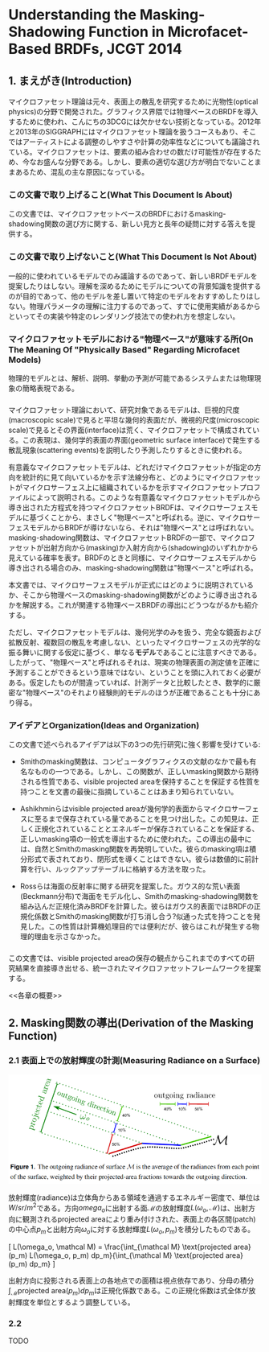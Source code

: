 # Understanding the Masking-Shadowing Function in Microfacet-Based BRDFs, JCGT 2014

## 1. まえがき(Introduction)

マイクロファセット理論は元々、表面上の散乱を研究するために光物性(optical physics)の分野で開発された。グラフィクス界隈では物理ベースのBRDFを導入するために使われ、こんにちの3DCGには欠かせない技術となっている。2012年と2013年のSIGGRAPHにはマイクロファセット理論を扱うコースもあり、そこではアーティストによる調整のしやすさや計算の効率性などについても議論されている。マイクロファセットは、要素の組み合わせの数だけ可能性が存在するため、今なお盛んな分野である。しかし、要素の適切な選び方が明白でないことままあるため、混乱の主な原因になっている。

### この文書で取り上げること(What This Document Is About)

この文書では、マイクロファセットベースのBRDFにおけるmasking-shadowing関数の選び方に関する、新しい見方と長年の疑問に対する答えを提供する。

### この文書で取り上げないこと(What This Document Is Not About)

一般的に使われているモデルでのみ議論するのであって、新しいBRDFモデルを提案したりはしない。理解を深めるためにモデルについての背景知識を提供するのが目的であって、他のモデルを差し置いて特定のモデルをおすすめしたりはしない。物理パラメータの理解に注力するのであって、すでに使用実績があるからといってその実装や特定のレンダリング技法での使われ方を想定しない。

### マイクロファセットモデルにおける"物理ベース"が意味する所(On The Meaning Of "Physically Based" Regarding Microfacet Models)

物理的モデルとは、解析、説明、挙動の予測が可能であるシステムまたは物理現象の簡略表現である。

###

マイクロファセット理論において、研究対象であるモデルは、巨視的尺度(macroscopic scale)で見ると平坦な幾何的表面だが、微視的尺度(microscopic scale)で見るとその界面(interface)は荒く、マイクロファセットで構成されている。この表現は、幾何学的表面の界面(geometric surface interface)で発生する散乱現象(scattering events)を説明したり予測したりするときに使われる。

有意義なマイクロファセットモデルは、どれだけマイクロファセットが指定の方向を統計的に見て向いているかを示す法線分布と、どのようにマイクロファセットがマイクロサーフェス上に組織されているかを示すマイクロファセットプロファイルによって説明される。このような有意義なマイクロファセットモデルから導き出された方程式を持つマイクロファセットBRDFは、マイクロサーフェスモデルに基づくことから、まさしく"物理ベース"と呼ばれる。逆に、マイクロサーフェスモデルからBRDFが導けないなら、それは"物理ベース"とは呼ばれない。masking-shadowing関数は、マイクロファセットBRDFの一部で、マイクロファセットが出射方向から(masking)か入射方向から(shadowing)のいずれかから見えている確率を表す。BRDFのときと同様に、マイクロサーフェスモデルから導き出される場合のみ、masking-shadowing関数は"物理ベース"と呼ばれる。

本文書では、マイクロサーフェスモデルが正式にはどのように説明されているか、そこから物理ベースのmasking-shadowing関数がどのように導き出されるかを解説する。これが関連する物理ベースBRDFの導出にどうつながるかも紹介する。

ただし、マイクロファセットモデルは、幾何光学のみを扱う、完全な鏡面および拡散反射、複数回の散乱を考慮しない、といったマイクロサーフェスの光学的な振る舞いに関する仮定に基づく、単なる**モデル**であることに注意すべきである。したがって、"物理ベース"と呼ばれるそれは、現実の物理表面の測定値を正確に予測することができるという意味ではない、ということを頭に入れておく必要がある。仮定したものが間違っていれば、計測データと比較したとき、数学的に厳密な"物理ベース"のそれより経験則的モデルのほうが正確であることも十分にあり得る。

### アイデアとOrganization(Ideas and Organization)

この文書で述べられるアイデアは以下の3つの先行研究に強く影響を受けている:

- Smithのmasking関数は、コンピュータグラフィクスの文献のなかで最も有名なものの一つである。しかし、この関数が、正しいmasking関数から期待される性質である、visible projected areaを保持することを保証する性質を持つことを文書の最後に指摘していることはあまり知られていない。

- Ashikhminらはvisible projected areaが幾何学的表面からマイクロサーフェスに至るまで保存されている量であることを見つけ出した。この知見は、正しく正規化されていることとエネルギーが保存されていることを保証する、正しいmasking項の一般式を導出するために使われた。この導出の最中には、自然とSmithのmasking関数を再発明していた。彼らのmasking項は積分形式で表されており、閉形式を導くことはできない。彼らは数値的に前計算を行い、ルックアップテーブルに格納する方法を取った。

- Rossらは海面の反射率に関する研究を提案した。ガウス的な荒い表面(Beckmann分布)で海面をモデル化し、Smithのmasking-shadowing関数を組み込んだ正規化済みBRDFを計算した。彼らはガウス的表面ではBRDFの正規化係数とSmithのmasking関数が打ち消し合う?似通った式を持つことを発見した。この性質は計算機処理目的では便利だが、彼らはこれが発生する物理的理由を示さなかった。

###

この文書では、visible projected areaの保存の観点からこれまでのすべての研究結果を直接導き出せる、統一されたマイクロファセットフレームワークを提案する。

<<各章の概要>>

## 2. Masking関数の導出(Derivation of the Masking Function)

### 2.1 表面上での放射輝度の計測(Measuring Radiance on a Surface)

![Figure1.png](Figure1.png)

放射輝度(radiance)は立体角からある領域を通過するエネルギー密度で、単位は$W/sr/m^2$である。方向$omega_o$に出射する面$\mathcal M$の放射輝度$L(\omega_o, \mathcal{M})$は、出射方向に観測されるprojected areaにより重み付けされた、表面上の各区間(patch)の中心点$p_m$と出射方向$\omega_o$に対する放射輝度$L(\omega_o, p_m)$を積分したものである。

\[
L(\omega_o, \mathcal M) = \frac{\int_{\mathcal M} \text{projected area}(p_m) L(\omega_o, p_m) dp_m}{\int_{\mathcal M} \text{projected area}(p_m) dp_m}
\]

出射方向に投影される表面上の各地点での面積は視点依存であり、分母の積分$\int_{\mathcal M} \text{projected area}(p_m) dp_m$は正規化係数である。この正規化係数は式全体が放射輝度を単位とするよう調整している。

### 2.2

TODO
